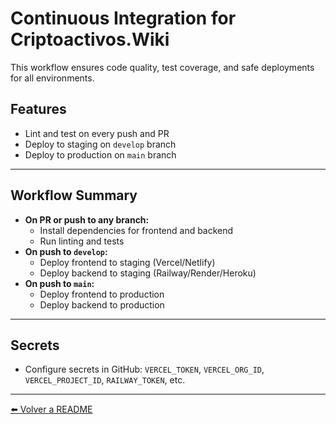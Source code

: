 # Continuous Integration for Criptoactivos.Wiki

This workflow ensures code quality, test coverage, and safe deployments for all environments.

## Features
- Lint and test on every push and PR
- Deploy to staging on `develop` branch
- Deploy to production on `main` branch

---

## Workflow Summary
- **On PR or push to any branch:**
  - Install dependencies for frontend and backend
  - Run linting and tests
- **On push to `develop`:**
  - Deploy frontend to staging (Vercel/Netlify)
  - Deploy backend to staging (Railway/Render/Heroku)
- **On push to `main`:**
  - Deploy frontend to production
  - Deploy backend to production

---

## Secrets
- Configure secrets in GitHub: `VERCEL_TOKEN`, `VERCEL_ORG_ID`, `VERCEL_PROJECT_ID`, `RAILWAY_TOKEN`, etc.

---

[⬅️ Volver a README](../README.md)
